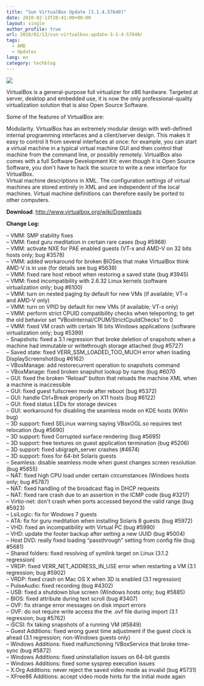 ```yaml
---
title: "Sun VirtualBox Update [3.1.4.57640]"
date: 2010-02-13T20:41:00+00:00
layout: single
author_profile: true
url: 2010/02/13/sun-virtualbox-update-3-1-4-57640/
tags:
  - AMD
  - Updates
lang: en
category: techblog
---
```

<div>
  <a href="http://2.bp.blogspot.com/_vaUVXcmC3OI/S3cGuZPL9LI/AAAAAAAAA8g/paK4gz7GWxQ/s1600-h/virtualBox.gif" imageanchor="1"><img border="0" src="http://2.bp.blogspot.com/_vaUVXcmC3OI/S3cGuZPL9LI/AAAAAAAAA8g/paK4gz7GWxQ/s640/virtualBox.gif" /></a>
</div>

VirtualBox is a general-purpose full virtualizer for x86 hardware. Targeted at server, desktop and embedded use, it is now the only professional-quality virtualization solution that is also Open Source Software.

Some of the features of VirtualBox are:

Modularity. VirtualBox has an extremely modular design with well-defined internal programming interfaces and a client/server design. This makes it easy to control it from several interfaces at once: for example, you can start a virtual machine in a typical virtual machine GUI and then control that machine from the command line, or possibly remotely. VirtualBox also comes with a full Software Development Kit: even though it is Open Source Software, you don't have to hack the source to write a new interface for VirtualBox.  
Virtual machine descriptions in XML. The configuration settings of virtual machines are stored entirely in XML and are independent of the local machines. Virtual machine definitions can therefore easily be ported to other computers.

**Download**: <http://www.virtualbox.org/wiki/Downloads>

<a name="more"></a>**Change Log:**

&#8211; VMM: SMP stability fixes  
&#8211; VMM: fixed guru meditation in certain rare cases (bug #5968)  
&#8211; VMM: activate NXE for PAE enabled guests (VT-x and AMD-V on 32 bits hosts only; bug #3578)  
&#8211; VMM: added workaround for broken BIOSes that make VirtualBox think AMD-V is in use (for details see bug #5639)  
&#8211; VMM: fixed rare host reboot when restoring a saved state (bug #3945)  
&#8211; VMM: fixed incompatibility with 2.6.32 Linux kernels (software virtualization only; bug #6100)  
&#8211; VMM: turn on nested paging by default for new VMs (if available; VT-x and AMD-V only)  
&#8211; VMM: turn on VPID by default for new VMs (if available; VT-x only)  
&#8211; VMM: perform strict CPUID compatibility checks when teleporting; to get the old behavior set &#8220;VBoxInternal/CPUM/StrictCpuIdChecks&#8221; to 0  
&#8211; VMM: fixed VM crash with certain 16 bits Windows applications (software virtualization only; bug #5399)  
&#8211; Snapshots: fixed a 3.1 regression that broke deletion of snapshots when a machine had immutable or writethrough storage attached (bug #5727)  
&#8211; Saved state: fixed VERR\_SSM\_LOADED\_TOO\_MUCH error when loading DisplayScreenshot(bug #6162)  
&#8211; VBoxManage: add restorecurrent operation to snapshots command  
&#8211; VBoxManage: fixed broken snapshot lookup by name (bug #6070  
&#8211; GUI: fixed the broken &#8220;Reload&#8221; button that reloads the machine XML when a machine is inaccessible  
&#8211; GUI: fixed guest fullscreen mode after reboot (bug #5372)  
&#8211; GUI: handle Ctrl+Break properly on X11 hosts (bug #6122)  
&#8211; GUI: fixed status LEDs for storage devices  
&#8211; GUI: workaround for disabling the seamless mode on KDE hosts (KWin bug)  
&#8211; 3D support: fixed SELinux warning saying VBoxOGL.so requires text relocation (bug #5690)  
&#8211; 3D support: fixed Corrupted surface rendering (bug #5695)  
&#8211; 3D support: free textures on guest application termination (bug #5206)  
&#8211; 3D support: fixed ubigraph_server crashes (#4674)  
&#8211; 3D support: fixes for 64-bit Solaris guests  
&#8211; Seamless: disable seamless mode when guest changes screen resolution (bug #5655)  
&#8211; NAT: fixed high CPU load under certain circumstances (Windows hosts only; bug #5787)  
&#8211; NAT: fixed handling of the broadcast flag in DHCP requests  
&#8211; NAT: fixed rare crash due to an assertion in the ICMP code (bug #3217)  
&#8211; Virtio-net: don't crash when ports accessed beyond the valid range (bug #5923)  
&#8211; LsiLogic: fix for Windows 7 guests  
&#8211; ATA: fix for guru meditation when installing Solaris 8 guests (bug #5972)  
&#8211; VHD: fixed an incompatibility with Virtual PC (bug #5990)  
&#8211; VHD: update the footer backup after setting a new UUID (bug #5004)  
&#8211; Host DVD: really fixed loading &#8220;passthrough&#8221; setting from config file (bug #5681)  
&#8211; Shared folders: fixed resolving of symlink target on Linux (3.1.2 regression)  
&#8211; VRDP: fixed VERR\_NET\_ADDRESS\_IN\_USE error when restarting a VM (3.1 regression; bug #5902)  
&#8211; VRDP: fixed crash on Mac OS X when 3D is enabled (3.1 regression)  
&#8211; PulseAudio: fixed recording (bug #4302)  
&#8211; USB: fixed a shutdown blue screen (Windows hosts only; bug #5885)  
&#8211; BIOS: fixed attribute during text scroll (bug #3407)  
&#8211; OVF: fix strange error messages on disk import errors  
&#8211; OVF: do not require write access the the .ovf file during import (3.1 regression; bug #5762)  
&#8211; iSCSI: fix taking snapshots of a running VM (#5849)  
&#8211; Guest Additions: fixed wrong guest time adjustment if the guest clock is ahead (3.1 regression; non-Windows guests only)  
&#8211; Windows Additions: fixed malfunctioning !VBoxService that broke time-sync (bug #5872)  
&#8211; Windows Additions: fixed uninstallation issues on 64-bit guests  
&#8211; Windows Additions: fixed some sysprep execution issues  
&#8211; X.Org Additions: never reject the saved video mode as invalid (bug #5731)  
&#8211; XFree86 Additions: accept video mode hints for the initial mode again